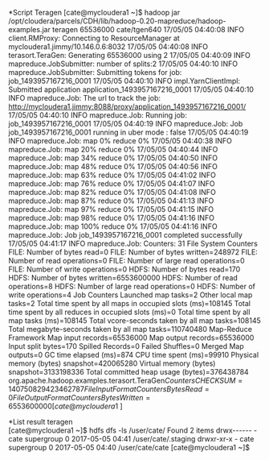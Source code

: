 *Script Teragen
			[cate@mycloudera1 ~]$ hadoop jar  /opt/cloudera/parcels/CDH/lib/hadoop-0.20-mapreduce/hadoop-examples.jar teragen 65536000 cate/tgen640
			17/05/05 04:40:08 INFO client.RMProxy: Connecting to ResourceManager at mycloudera1.jimmy/10.146.0.6:8032
			17/05/05 04:40:08 INFO terasort.TeraGen: Generating 65536000 using 2
			17/05/05 04:40:09 INFO mapreduce.JobSubmitter: number of splits:2
			17/05/05 04:40:10 INFO mapreduce.JobSubmitter: Submitting tokens for job: job_1493957167216_0001
			17/05/05 04:40:10 INFO impl.YarnClientImpl: Submitted application application_1493957167216_0001
			17/05/05 04:40:10 INFO mapreduce.Job: The url to track the job: http://mycloudera1.jimmy:8088/proxy/application_1493957167216_0001/
			17/05/05 04:40:10 INFO mapreduce.Job: Running job: job_1493957167216_0001
			17/05/05 04:40:19 INFO mapreduce.Job: Job job_1493957167216_0001 running in uber mode : false
			17/05/05 04:40:19 INFO mapreduce.Job:  map 0% reduce 0%
			17/05/05 04:40:38 INFO mapreduce.Job:  map 20% reduce 0%
			17/05/05 04:40:44 INFO mapreduce.Job:  map 34% reduce 0%
			17/05/05 04:40:50 INFO mapreduce.Job:  map 48% reduce 0%
			17/05/05 04:40:56 INFO mapreduce.Job:  map 63% reduce 0%
			17/05/05 04:41:02 INFO mapreduce.Job:  map 76% reduce 0%
			17/05/05 04:41:07 INFO mapreduce.Job:  map 82% reduce 0%
			17/05/05 04:41:08 INFO mapreduce.Job:  map 87% reduce 0%
			17/05/05 04:41:13 INFO mapreduce.Job:  map 97% reduce 0%
			17/05/05 04:41:15 INFO mapreduce.Job:  map 98% reduce 0%
			17/05/05 04:41:16 INFO mapreduce.Job:  map 100% reduce 0%
			17/05/05 04:41:16 INFO mapreduce.Job: Job job_1493957167216_0001 completed successfully
			17/05/05 04:41:17 INFO mapreduce.Job: Counters: 31
					File System Counters
							FILE: Number of bytes read=0
							FILE: Number of bytes written=248972
							FILE: Number of read operations=0
							FILE: Number of large read operations=0
							FILE: Number of write operations=0
							HDFS: Number of bytes read=170
							HDFS: Number of bytes written=6553600000
							HDFS: Number of read operations=8
							HDFS: Number of large read operations=0
							HDFS: Number of write operations=4
					Job Counters
							Launched map tasks=2
							Other local map tasks=2
							Total time spent by all maps in occupied slots (ms)=108145
							Total time spent by all reduces in occupied slots (ms)=0
							Total time spent by all map tasks (ms)=108145
							Total vcore-seconds taken by all map tasks=108145
							Total megabyte-seconds taken by all map tasks=110740480
					Map-Reduce Framework
							Map input records=65536000
							Map output records=65536000
							Input split bytes=170
							Spilled Records=0
							Failed Shuffles=0
							Merged Map outputs=0
							GC time elapsed (ms)=874
							CPU time spent (ms)=99910
							Physical memory (bytes) snapshot=420065280
							Virtual memory (bytes) snapshot=3133198336
							Total committed heap usage (bytes)=376438784
					org.apache.hadoop.examples.terasort.TeraGen$Counters
							CHECKSUM=140750829423462787
					File Input Format Counters
							Bytes Read=0
					File Output Format Counters
							Bytes Written=6553600000
			[cate@mycloudera1 ~]$


*List result teragen			
[cate@mycloudera1 ~]$ hdfs dfs -ls /user/cate/
Found 2 items
drwx------   - cate supergroup          0 2017-05-05 04:41 /user/cate/.staging
drwxr-xr-x   - cate supergroup          0 2017-05-05 04:40 /user/cate/cate
[cate@mycloudera1 ~]$
